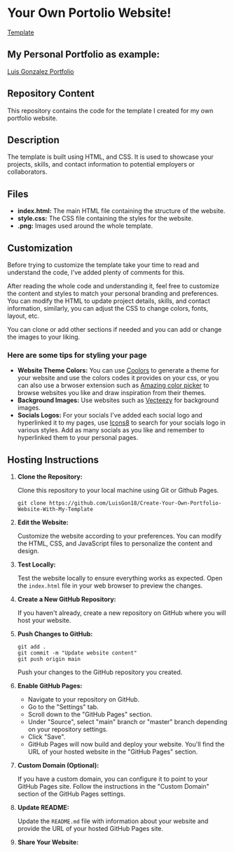 # Your Own Portolio Website!

[Template](https://luisgon18.github.io/Create-Your-Own-Portfolio-Website-With-My-Template/)

## My Personal Portfolio as example:

[Luis Gonzalez Portfolio](https://luisgon18.github.io/Portfolio/)

## Repository Content

This repository contains the code for the template I created for my own portfolio website.

## Description

The template is built using HTML, and CSS. It is used to showcase your projects, skills, and contact information to potential employers or collaborators.

## Files 

- **index.html:** The main HTML file containing the structure of the website. 
- **style.css:** The CSS file containing the styles for the website.
- **.png:** Images used around the whole template.

 ## Customization
 
Before trying to customize the template take your time to read and understand the code, I've added plenty of comments for this.

After reading the whole code and understanding it, feel free to customize the content and styles to match your personal branding and preferences. You can modify the HTML to update project details, skills, and contact information, similarly, you can adjust the CSS to change colors, fonts, layout, etc.

You can clone or add other sections if needed and you can add or change the images to your liking.


### Here are some tips for styling your page

- **Website Theme Colors:** You can use [Coolors](https://coolors.co/) to generate a theme for your website and use the colors codes it provides on your css, or you can also use a brwoser extension such as [Amazing color picker](https://microsoftedge.microsoft.com/addons/detail/amazing-color-picker/ckanipeahakkplheflddneeekginnkod) to browse websites you like and draw inspiration from their themes.
- **Background Images:** Use websites such as [Vecteezy](https://www.vecteezy.com) for background images.
- **Socials Logos:** For your socials I've added each social logo and hyperlinked it to my pages, use [Icons8](https://icons8.com/icons) to search for your socials logo in various styles. Add as many socials as you like and remember to hyperlinked them to your personal pages.

## Hosting Instructions

1. **Clone the Repository:**

   Clone this repository to your local machine using Git or Github Pages.
   
   ```console
   git clone https://github.com/LuisGon18/Create-Your-Own-Portfolio-Website-With-My-Template
   ```
   

2. **Edit the Website:**

   Customize the website according to your preferences. You can modify the HTML, CSS, and JavaScript files to personalize the content and design.

3. **Test Locally:**

   Test the website locally to ensure everything works as expected. Open the `index.html` file in your web browser to preview the changes.

4. **Create a New GitHub Repository:**

   If you haven't already, create a new repository on GitHub where you will host your website.

5. **Push Changes to GitHub:**

   ```console
   git add .
   git commit -m "Update website content"
   git push origin main
   ```

   Push your changes to the GitHub repository you created.

6. **Enable GitHub Pages:**

   - Navigate to your repository on GitHub.
   - Go to the "Settings" tab.
   - Scroll down to the "GitHub Pages" section.
   - Under "Source", select "main" branch or "master" branch depending on your repository settings.
   - Click "Save".
   - GitHub Pages will now build and deploy your website. You'll find the URL of your hosted website in the "GitHub Pages" section.

7. **Custom Domain (Optional):**

   If you have a custom domain, you can configure it to point to your GitHub Pages site. Follow the instructions in the "Custom Domain" section of the GitHub Pages settings.

8. **Update README:**

   Update the `README.md` file with information about your website and provide the URL of your hosted GitHub Pages site.

9. **Share Your Website:**
